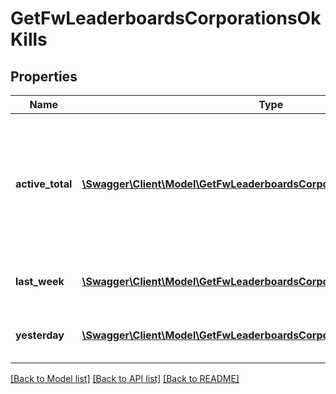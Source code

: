 # GetFwLeaderboardsCorporationsOkKills

## Properties
Name | Type | Description | Notes
------------ | ------------- | ------------- | -------------
**active_total** | [**\Swagger\Client\Model\GetFwLeaderboardsCorporationsOkKillsActiveTotal[]**](GetFwLeaderboardsCorporationsOkKillsActiveTotal.md) | Top 10 ranking of corporations active in faction warfare by total kills. A corporation is considered \&quot;active\&quot; if they have participated in faction warfare in the past 14 days. | 
**last_week** | [**\Swagger\Client\Model\GetFwLeaderboardsCorporationsOkKillsLastWeek[]**](GetFwLeaderboardsCorporationsOkKillsLastWeek.md) | Top 10 ranking of corporations by kills in the past week | 
**yesterday** | [**\Swagger\Client\Model\GetFwLeaderboardsCorporationsOkKillsYesterday[]**](GetFwLeaderboardsCorporationsOkKillsYesterday.md) | Top 10 ranking of corporations by kills in the past day | 

[[Back to Model list]](../README.md#documentation-for-models) [[Back to API list]](../README.md#documentation-for-api-endpoints) [[Back to README]](../README.md)


